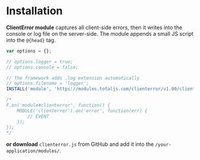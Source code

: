 # Installation

__ClientError module__ captures all client-side errors, then it writes into the console or log file on the server-side. The module appends a small JS script into the `@{head}` tag.

```js
var options = {};

// options.logger = true;
// options.console = false;

// The framework adds .log extension automatically
// options.filename = 'logger';
INSTALL('module', 'https://modules.totaljs.com/clienterror/v1.00/clienterror.js', options);

/*
F.on('module#clienterror', function() {
    MODULE('clienterror').on('error', function(err) {
        // EVENT
    });
});
*/
```

__or download__ `clienterror.js` from GitHub and add it into the `/your-application/modules/`.